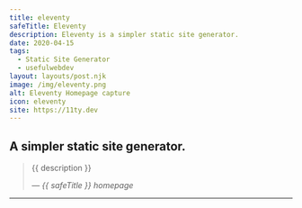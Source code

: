 ```yaml
---
title: eleventy
safeTitle: Eleventy
description: Eleventy is a simpler static site generator.
date: 2020-04-15
tags:
  - Static Site Generator
  - usefulwebdev
layout: layouts/post.njk
image: /img/eleventy.png
alt: Eleventy Homepage capture
icon: eleventy
site: https://11ty.dev
---
```


<div class="box">

## A simpler static site generator.

<!-- <figure class="image">
<img alt="{{ alt }}" src="{{ image }}">
</figure> -->

> {{ description }}
>
> <cite>&mdash; {{ safeTitle }} homepage</cite>

</div>

---